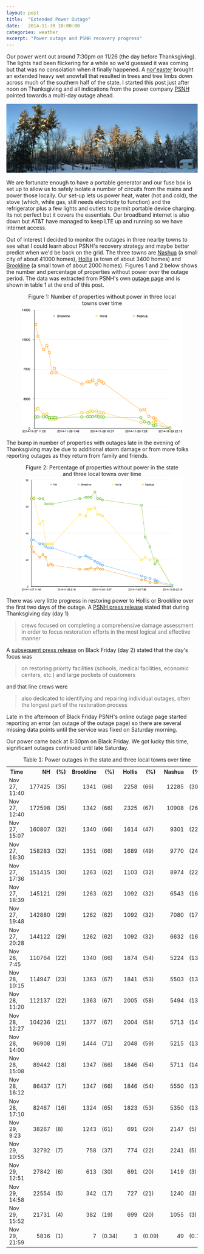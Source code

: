 ```yaml
---
layout: post
title:  "Extended Power Outage"
date:   2014-11-30 10:00:00
categories: weather
excerpt: "Power outage and PSNH recovery progress"
---
```

Our power went out around 7:30pm on 11/26 (the day before Thanksgiving). The lights had been flickering for a while so we'd guessed it was coming but that was no consolation when it finally happened. A [nor'easter](http://en.wikipedia.org/wiki/Nor'easter) brought an extended heavy wet snowfall that resulted in trees and tree limbs down across much of the southern half of the state. I started this post just after noon on Thanksgiving and all indications from the power company [PSNH](http://www.psnh.com/) pointed towards a multi-day outage ahead.

<img src='/assets/outage1.jpg' alt='Snowy panorama'/>

We are fortunate enough to have a portable generator and our fuse box is set up to allow us to safely isolate a number of circuits from the mains and power those locally. Our set-up lets us power heat, water (hot and cold), the stove (which, while gas, still needs electricity to function) and the refrigerator plus a few lights and outlets to permit portable device charging. Its not perfect but it covers the essentials. Our broadband internet is also down but AT&T have managed to keep LTE up and running so we have internet access.

Out of interest I decided to monitor the outages in three nearby towns to see what I could learn about PSNH's recovery strategy and maybe better predict when we'd be back on the grid. The three towns are [Nashua](http://www.nashuanh.gov) (a small city of about 41000 homes), [Hollis](http://www.hollisnh.org) (a town of about 3400 homes) and [Brookline](http://www.brookline.nh.us) (a small town of about 2000 homes). Figures 1 and 2 below shows the number and percentage of properties without power over the outage period. The data was extracted from PSNH's own [outage page](http://www.psnh.com/outage/mobile.aspx) and is shown in table 1 at the end of this post.

<center>
<figure>
<figcaption>Figure 1: Number of properties without power in three local towns over time</figcaption>
<img src='/assets/outage2.png' alt='Scatter Plot'/>
</figure>
</center>

The bump in number of properties with outages late in the evening of Thanksgiving may be due to additional storm damage or from more folks reporting outages as they return from family and friends.

<center>
<figure>
<figcaption>Figure 2: Percentage of properties without power in the state and three local towns over time</figcaption>
<img src='/assets/outage.png' alt='Scatter Plot'/>
</figure>
</center>

There was very little progress in restoring power to Hollis or Brookline over the first two days of the outage. A [PSNH press release](http://www.psnhnews.com/press-releases/2014-11-27-10PM) stated that during Thanksgiving day (day 1)

> crews focused on completing a comprehensive damage assessment in order to focus restoration efforts in the most logical and effective manner

A [subsequent press release](http://www.psnhnews.com/press-releases/2014-11-28-230pm) on Black Friday (day 2) stated that the day's focus was

> on restoring priority facilities (schools, medical facilities, economic centers, etc.) and large pockets of customers

and that line crews were

> also dedicated to identifying and repairing individual outages, often the longest part of the restoration process

Late in the afternoon of Black Friday PSNH's online outage page started reporting an error (an outage of the outage page) so there are several missing data points until the service was fixed on Saturday morning.

Our power came back at 8:30pm on Black Friday. We got lucky this time, significant outages continued until late Saturday.

<center>
<table>
<caption>Table 1: Power outages in the state and three local towns over time</caption>
<col width='20%'>
<col width='15%'>
<col width='5%'>
<col width='15%'>
<col width='5%'>
<col width='15%'>
<col width='5%'>
<col width='15%'>
<col width='5%'>
<tr>
<th>Time</th>
<th align="right">NH</th>
<th>(%)</th>
<th align="right">Brookline</th>
<th>(%)</th>
<th align="right">Hollis</th>
<th>(%)</th>
<th align="right">Nashua</th>
<th>(%)</th>
</tr>
<tr>
<td>Nov 27, 11:40</td>
<td align="right">177425</td>
<td>(35)</td>
<td align="right">1341</td>
<td>(66)</td>
<td align="right">2258</td>
<td>(66)</td>
<td align="right">12285</td>
<td>(30)</td>
</tr>
<tr>
<td>Nov 27, 12:40</td>
<td align="right">172598</td>
<td>(35)</td>
<td align="right">1342</td>
<td>(66)</td>
<td align="right">2325</td>
<td>(67)</td>
<td align="right">10908</td>
<td>(26)</td>
</tr>
<tr>
<td>Nov 27, 15:07</td>
<td align="right">160807</td>
<td>(32)</td>
<td align="right">1340</td>
<td>(66)</td>
<td align="right">1614</td>
<td>(47)</td>
<td align="right">9301</td>
<td>(22)</td>
</tr>
<tr>
<td>Nov 27, 16:30</td>
<td align="right">158283</td>
<td>(32)</td>
<td align="right">1351</td>
<td>(66)</td>
<td align="right">1689</td>
<td>(49)</td>
<td align="right">9770</td>
<td>(24)</td>
</tr>
<tr>
<td>Nov 27, 17:36</td>
<td align="right">151415</td>
<td>(30)</td>
<td align="right">1263</td>
<td>(62)</td>
<td align="right">1103</td>
<td>(32)</td>
<td align="right">8974</td>
<td>(22)</td>
</tr>
<tr>
<td>Nov 27, 18:39</td>
<td align="right">145121</td>
<td>(29)</td>
<td align="right">1263</td>
<td>(62)</td>
<td align="right">1092</td>
<td>(32)</td>
<td align="right">6543</td>
<td>(16)</td>
</tr>
<tr>
<td>Nov 27, 19:48</td>
<td align="right">142880</td>
<td>(29)</td>
<td align="right">1262</td>
<td>(62)</td>
<td align="right">1092</td>
<td>(32)</td>
<td align="right">7080</td>
<td>(17)</td>
</tr>
<tr>
<td>Nov 27, 20:28</td>
<td align="right">144122</td>
<td>(29)</td>
<td align="right">1262</td>
<td>(62)</td>
<td align="right">1092</td>
<td>(32)</td>
<td align="right">6632</td>
<td>(16)</td>
</tr>
<tr>
<td>Nov 28, 7:45</td>
<td align="right">110764</td>
<td>(22)</td>
<td align="right">1340</td>
<td>(66)</td>
<td align="right">1874</td>
<td>(54)</td>
<td align="right">5224</td>
<td>(13)</td>
</tr>
<tr>
<td>Nov 28, 10:15</td>
<td align="right">114947</td>
<td>(23)</td>
<td align="right">1363</td>
<td>(67)</td>
<td align="right">1841</td>
<td>(53)</td>
<td align="right">5503</td>
<td>(13)</td>
</tr>
<tr>
<td>Nov 28, 11:20</td>
<td align="right">112137</td>
<td>(22)</td>
<td align="right">1363</td>
<td>(67)</td>
<td align="right">2005</td>
<td>(58)</td>
<td align="right">5494</td>
<td>(13)</td>
</tr>
<tr>
<td>Nov 28, 12:27</td>
<td align="right">104236</td>
<td>(21)</td>
<td align="right">1377</td>
<td>(67)</td>
<td align="right">2004</td>
<td>(58)</td>
<td align="right">5713</td>
<td>(14)</td>
</tr>
<tr>
<td>Nov 28, 14:00</td>
<td align="right">96908</td>
<td>(19)</td>
<td align="right">1444</td>
<td>(71)</td>
<td align="right">2048</td>
<td>(59)</td>
<td align="right">5215</td>
<td>(13)</td>
</tr>
<tr>
<td>Nov 28, 15:08</td>
<td align="right">89442</td>
<td>(18)</td>
<td align="right">1347</td>
<td>(66)</td>
<td align="right">1846</td>
<td>(54)</td>
<td align="right">5711</td>
<td>(14)</td>
</tr>
<tr>
<td>Nov 28, 16:12</td>
<td align="right">86437</td>
<td>(17)</td>
<td align="right">1347</td>
<td>(66)</td>
<td align="right">1846</td>
<td>(54)</td>
<td align="right">5550</td>
<td>(13)</td>
</tr>
<tr>
<td>Nov 28, 17:10</td>
<td align="right">82467</td>
<td>(16)</td>
<td align="right">1324</td>
<td>(65)</td>
<td align="right">1823</td>
<td>(53)</td>
<td align="right">5350</td>
<td>(13)</td>
</tr>
<tr>
<td>Nov 29, 9:23</td>
<td align="right">38267</td>
<td>(8)</td>	
<td align="right">1243</td>
<td>(61)</td>
<td align="right">691</td>
<td>(20)</td>
<td align="right">2147</td>
<td>(5)</td>
</tr>
<tr>
<td>Nov 29, 10:55</td>
<td align="right">32792</td>
<td>(7)</td>	
<td align="right">758</td>
<td>(37)</td>
<td align="right">774</td>
<td>(22)</td>
<td align="right">2241</td>
<td>(5)</td>
</tr>
<tr>
<td>Nov 29, 12:51</td>
<td align="right">27842</td>
<td>(6)</td>	
<td align="right">613</td>
<td>(30)</td>
<td align="right">691</td>
<td>(20)</td>
<td align="right">1419</td>
<td>(3)</td>
</tr>
<tr>
<td>Nov 29, 14:58</td>
<td align="right">22554</td>
<td>(5)</td>	
<td align="right">342</td>
<td>(17)</td>
<td align="right">727</td>
<td>(21)</td>
<td align="right">1240</td>
<td>(3)</td>
</tr>
<tr>
<td>Nov 29, 15:52</td>
<td align="right">21731</td>
<td>(4)</td>	
<td align="right">382</td>
<td>(19)</td>
<td align="right">699</td>
<td>(20)</td>
<td align="right">1055</td>
<td>(3)</td>
</tr>
<tr>
<td>Nov 29, 21:59</td>
<td align="right">5816</td>
<td>(1)</td>	
<td align="right">7</td>
<td>(0.34)</td>
<td align="right">3</td>
<td>(0.09)</td>
<td align="right">49</td>
<td>(0.12)</td>
</tr>
</table>
</center>

